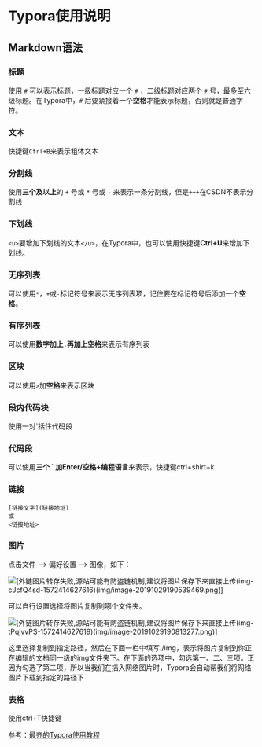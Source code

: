 # Typora使用说明
## Markdown语法

### 标题

使用 `#` 可以表示标题，一级标题对应一个 `#` ，二级标题对应两个 `#` 号，最多至六级标题。在Typora中，`#` 后要紧接着一个**空格**才能表示标题，否则就是普通字符。

### 文本

快捷键`Ctrl+B`来表示粗体文本

### 分割线

使用**三个及以上**的 `+` 号或 `*` 号或 `-` 来表示一条分割线，但是`+++`在CSDN不表示分割线

### 下划线

`<u>`要增加下划线的文本`</u>`，在Typora中，也可以使用快捷键**Ctrl+U**来增加下划线。

### 无序列表

可以使用`*`，`+`或`-`标记符号来表示无序列表项，记住要在标记符号后添加一个**空格**。

### 有序列表

可以使用**数字加上`.`再加上空格**来表示有序列表

### 区块

可以使用`>`加**空格**来表示区块

### 段内代码块

使用一对`括住代码段



### 代码段

可以使用**三个 ` 加Enter/空格+编程语言**来表示，快捷键ctrl+shirt+k

### 链接

```
[链接文字](链接地址)
或
<链接地址>
```

### 图片

点击文件 --> 偏好设置 --> 图像，如下：

![[外链图片转存失败,源站可能有防盗链机制,建议将图片保存下来直接上传(img-cJcfQ4sd-1572414627616)(img/image-20191029190539469.png)]](https://img-blog.csdnimg.cn/20191108173127600.png?x-oss-process=image/watermark,type_ZmFuZ3poZW5naGVpdGk,shadow_10,text_aHR0cHM6Ly9ibG9nLmNzZG4ubmV0L3FxXzQxMjYxMjUx,size_16,color_FFFFFF,t_70)

可以自行设置选择将图片复制到哪个文件夹。

![[外链图片转存失败,源站可能有防盗链机制,建议将图片保存下来直接上传(img-tPqjvvPS-1572414627619)(img/image-20191029190813277.png)]](https://img-blog.csdnimg.cn/20191108173139695.png)

这里选择复制到指定路径，然后在下面一栏中填写./img，表示将图片复制到你正在编辑的文档同一级的img文件夹下。在下面的选项中，勾选第一、二、三项。正因为勾选了第二项，所以当我们在插入网络图片时，Typora会自动帮我们将网络图片下载到指定的路径下

### 表格

使用ctrl+T快捷键



参考：[最齐的Typora使用教程](https://blog.csdn.net/qq_41261251/article/details/102817673?ops_request_misc=%257B%2522request%255Fid%2522%253A%2522162485084916780261989462%2522%252C%2522scm%2522%253A%252220140713.130102334..%2522%257D&request_id=162485084916780261989462&biz_id=0&utm_medium=distribute.pc_search_result.none-task-blog-2~all~top_positive~default-1-102817673.first_rank_v2_pc_rank_v29&utm_term=typora&spm=1018.2226.3001.4187)



























